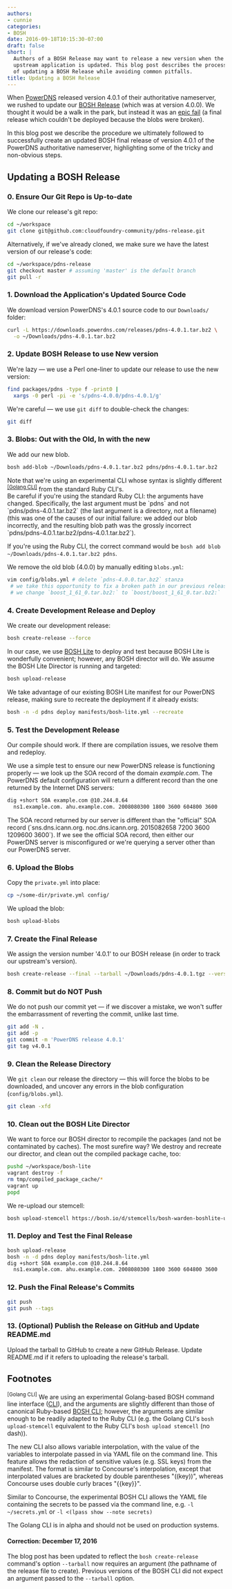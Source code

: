 ```yaml
---
authors:
- cunnie
categories:
- BOSH
date: 2016-09-18T10:15:30-07:00
draft: false
short: |
  Authors of a BOSH Release may want to release a new version when the
  upstream application is updated. This blog post describes the process
  of updating a BOSH Release while avoiding common pitfalls.
title: Updating a BOSH Release
---
```


When [PowerDNS](https://www.powerdns.com/) released version 4.0.1 of their
authoritative nameserver, we rushed to update our [BOSH
Release](https://github.com/cloudfoundry-community/pdns-release) (which was at
version 4.0.0). We thought it would be a walk in the park, but instead it was an
[epic
fail](https://github.com/cloudfoundry-community/pdns-release/commit/9e71c74bbf232896fb1865b19568b7eb1dfa6fa7)
(a final release which couldn't be deployed because the blobs were broken).

In this blog post we describe the procedure we ultimately followed to
successfully create an updated BOSH final release of version 4.0.1 of the
PowerDNS authoritative nameserver, highlighting some of the tricky and
non-obvious steps.

## Updating a BOSH Release

### 0. Ensure Our Git Repo is Up-to-date

We clone our release's git repo:

```bash
cd ~/workspace
git clone git@github.com:cloudfoundry-community/pdns-release.git
```

Alternatively, if we've already cloned, we make sure we have the latest
version of our release's code:

```bash
cd ~/workspace/pdns-release
git checkout master # assuming 'master' is the default branch
git pull -r
```

### 1. Download the Application's Updated Source Code

We download version PowerDNS's 4.0.1 source code to our `Downloads/` folder:

```bash
curl -L https://downloads.powerdns.com/releases/pdns-4.0.1.tar.bz2 \
  -o ~/Downloads/pdns-4.0.1.tar.bz2
```

### 2. Update BOSH Release to use New version

We're lazy — we use a Perl one-liner to update our release to use the new
version:

```bash
find packages/pdns -type f -print0 |
  xargs -0 perl -pi -e 's/pdns-4.0.0/pdns-4.0.1/g'
```

We're careful — we use `git diff` to double-check the changes:

```bash
git diff
```

### 3. Blobs: Out with the Old, In with the new

We add our new blob.

```bash
bosh add-blob ~/Downloads/pdns-4.0.1.tar.bz2 pdns/pdns-4.0.1.tar.bz2
```

<div class="alert alert-info" role="alert">
Note that we're using an experimental CLI whose syntax is slightly different
<sup><a href="#golangcli" class="alert-link">[Golang CLI]</a></sup> from the standard Ruby CLI's.
</div>

<div class="alert alert-warning" role="alert"> Be careful if you're using the
standard Ruby CLI: the arguments have changed. Specifically, the last argument
must be `pdns` and not `pdns/pdns-4.0.1.tar.bz2` (the last argument is a
directory, not a filename) (this was one of the causes of our initial failure:
we added our blob incorrectly, and the resulting blob path was the grossly
incorrect `pdns/pdns-4.0.1.tar.bz2/pdns-4.0.1.tar.bz2`).

If you're using the Ruby CLI, the correct command would be `bosh add blob
~/Downloads/pdns-4.0.1.tar.bz2 pdns`.
</div>

<p />

We remove the old blob (4.0.0) by manually editing `blobs.yml`:

```bash
vim config/blobs.yml # delete `pdns-4.0.0.tar.bz2` stanza
 # we take this opportunity to fix a broken path in our previous release:
 # we change `boost_1_61_0.tar.bz2:` to `boost/boost_1_61_0.tar.bz2:`
```

### 4. Create Development Release and Deploy

We create our development release:

```bash
bosh create-release --force
```

In our case, we use [BOSH Lite](https://github.com/cloudfoundry/bosh-lite) to
deploy and test because BOSH Lite is wonderfully convenient; however, any BOSH
director will do. We assume the BOSH Lite Director is running and targeted:

```bash
bosh upload-release
```

We take advantage of our existing BOSH Lite manifest for our PowerDNS release,
making sure to recreate the deployment if it already exists:

```bash
bosh -n -d pdns deploy manifests/bosh-lite.yml --recreate
```

### 5. Test the Development Release

Our compile should work. If there are compilation issues, we resolve them and
redeploy.

We use a simple test to ensure our new PowerDNS release is functioning
properly — we look up the SOA record of the domain _example.com_. The
PowerDNS default configuration will return a different record than the
one returned by the Internet DNS servers:

```bash
dig +short SOA example.com @10.244.8.64
  ns1.example.com. ahu.example.com. 2008080300 1800 3600 604800 3600
```

<div class="alert alert-success" role="alert"> The SOA record returned by our
server is different than the "official" SOA record (`sns.dns.icann.org.
noc.dns.icann.org. 2015082658 7200 3600 1209600 3600`). If we see the official
SOA record, then either our PowerDNS server is misconfigured or we're querying a
server other than our PowerDNS server. </div>


### 6. Upload the Blobs

Copy the `private.yml` into place:

```bash
cp ~/some-dir/private.yml config/
```

We upload the blob:

```bash
bosh upload-blobs
```

### 7. Create the Final Release

We assign the version number '4.0.1' to our BOSH release (in order to
track our upstream's version).

```bash
bosh create-release --final --tarball ~/Downloads/pdns-4.0.1.tgz --version 4.0.1 --force
```

### 8. Commit but do NOT Push

We do not push our commit yet — if we discover a mistake, we won't suffer the
embarrassment of reverting the commit, unlike last time.

```bash
git add -N .
git add -p
git commit -m 'PowerDNS release 4.0.1'
git tag v4.0.1
```

### 9. Clean the Release Directory

We `git clean` our release the directory — this will force the blobs to be
downloaded, and uncover any errors in the blob configuration
(`config/blobs.yml`).

```bash
git clean -xfd
```

### 10. Clean out the BOSH Lite Director

We want to force our BOSH director to recompile the packages (and not
be contaminated by caches). The most surefire way? We destroy and recreate
our director, and clean out the compiled package cache, too:

```bash
pushd ~/workspace/bosh-lite
vagrant destroy -f
rm tmp/compiled_package_cache/*
vagrant up
popd
```

We re-upload our stemcell:

```bash
bosh upload-stemcell https://bosh.io/d/stemcells/bosh-warden-boshlite-ubuntu-trusty-go_agent
```

### 11. Deploy and Test the Final Release

```bash
bosh upload-release
bosh -n -d pdns deploy manifests/bosh-lite.yml
dig +short SOA example.com @10.244.8.64
  ns1.example.com. ahu.example.com. 2008080300 1800 3600 604800 3600
```

### 12. Push the Final Release's Commits

```bash
git push
git push --tags
```

### 13. (Optional) Publish the Release on GitHub and Update README.md

Upload the tarball to GitHub to create a new GitHub Release. Update README.md
if it refers to uploading the release's tarball.

## Footnotes

<a name="golangcli"><sup>[Golang CLI]</sup></a> We are using an experimental
Golang-based BOSH command line interface
([CLI](https://github.com/cloudfoundry/bosh-cli)), and the arguments are
slightly different than those of canonical Ruby-based [BOSH
CLI](https://github.com/cloudfoundry/bosh/tree/master/bosh_cli); however, the
arguments are similar enough to be readily adapted to the Ruby CLI (e.g. the
Golang CLI's `bosh upload-stemcell` equivalent to the Ruby CLI's `bosh upload
stemcell` (no dash)).

The new CLI also allows variable interpolation, with the value of the variables
to interpolate passed in via YAML file on the command line. This feature allows
the redaction of sensitive values (e.g. SSL keys) from the manifest. The format
is similar to Concourse's interpolation, except that interpolated values are
bracketed by double parentheses "((key))", whereas Concourse uses double curly
braces "{{key}}".

Similar to Concourse, the experimental BOSH CLI allows the YAML file containing
the secrets to be passed via the command line, e.g. `-l ~/secrets.yml` or
`-l <(lpass show --note secrets)`

The Golang CLI is in alpha and should not be used on production systems.

#### Correction: December 17, 2016

The blog post has been updated to reflect the `bosh create-release` command's
option `--tarball` now requires an argument (the pathname of the release file to
create). Previous versions of the BOSH CLI did not expect an argument passed to
the `--tarball` option.
